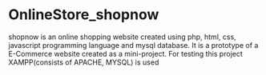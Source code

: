 # OnlineStore_shopnow
shopnow is an online shopping website created using php, html, css, javascript programming language and mysql database. It is a prototype of a E-Commerce website created as a mini-project. For testing this project XAMPP(consists of APACHE, MYSQL) is used
